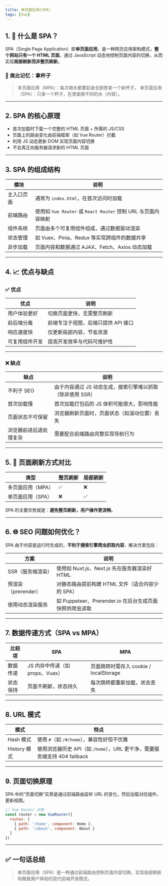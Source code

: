 ```yaml
---
title: 单页面应用(SPA)
tags: [Vue]
---
```



## 1. 🧠 什么是 SPA？

SPA（Single Page Application）即**单页面应用**，是一种网页应用架构模式，**整个网站只有一个 HTML 页面**，通过 JavaScript 动态地控制页面内容的切换，从而实现**局部刷新而非整页刷新**。

### 🥤 类比记忆：拿杯子

> 多页面应用（MPA）：每次喝水都要起身去厨房拿一个新杯子。
> 单页面应用（SPA）：只拿一个杯子，在里面换不同的水（内容）。

---

## 2. SPA 的核心原理

* 首次加载时下载一个完整的 HTML 页面 + 所需的 JS/CSS
* 页面上的路由变化由前端框架（如 Vue Router）拦截
* 利用 JS 动态更新 DOM 实现页面内容切换
* 不会真正向服务器请求新的 HTML 页面

---

## 3. SPA 的组成结构

| 模块    | 说明                                               |
| ----- | ------------------------------------------------ |
| 主入口页面 | 通常为 `index.html`，在首次访问时加载                        |
| 前端路由  | 使用如 `Vue Router` 或 `React Router` 控制 URL 与页面内容映射 |
| 组件系统  | 页面由多个可复用组件组成，通过数据驱动渲染                            |
| 状态管理  | 如 Vuex、Pinia、Redux 等实现跨组件的数据共享                   |
| 异步加载  | 页面内容和数据通过 AJAX、Fetch、Axios 动态加载                  |

---

## 4. 📈 优点与缺点

### ✅ 优点

| 优点      | 说明                   |
| ------- | -------------------- |
| 用户体验更好  | 切换页面更快，无需整页刷新        |
| 前后端分离   | 前端专注于视图，后端只提供 API 接口 |
| 响应速度快   | 仅更新局部内容，节省资源         |
| 可复用组件开发 | 提高开发效率与代码可维护性        |

---

### ❌ 缺点

| 缺点          | 说明                                |
| ----------- | --------------------------------- |
| 不利于 SEO     | 由于内容通过 JS 动态生成，搜索引擎难以抓取（除非使用 SSR） |
| 首次加载慢       | 首次加载打包后的 JS 体积可能很大，影响性能           |
| 页面状态不可保留    | 浏览器刷新页面时，页面状态（如滚动位置）丢失            |
| 浏览器前进后退处理复杂 | 需要配合前端路由完整实现导航行为                  |

---

## 5. 🚦 页面刷新方式对比

| 类型         | 整页刷新 | 局部刷新 |
| ---------- | ---- | ---- |
| 多页面应用（MPA） | ✅    | ❌    |
| 单页面应用（SPA） | ❌    | ✅    |

SPA 的主要优势就是：**避免整页刷新，用户操作更流畅**。

---

## 6. 🌐 SEO 问题如何优化？

SPA 由于内容是运行时生成的，**不利于搜索引擎爬虫抓取内容**，解决方案包括：

| 方案             | 说明                                      |
| -------------- | --------------------------------------- |
| SSR（服务端渲染）     | 使用如 Nuxt.js、Next.js 先在服务器渲染好 HTML       |
| 预渲染（prerender） | 对静态路由提前构建 HTML 文件（适合内容少的 SPA）           |
| 使用动态渲染服务       | 如 Puppeteer、Prerender.io 在后台生成页面快照供爬虫读取 |

---

## 7. 数据传递方式（SPA vs MPA）

| 比较项  | SPA                    | MPA                            |
| ---- | ---------------------- | ------------------------------ |
| 数据传递 | JS 内存中传递（如 props、Vuex） | 页面跳转时需存入 cookie / localStorage |
| 状态保持 | 页面不刷新，状态持久             | 每次跳转都重新加载，状态丢失                 |

---

## 8. URL 模式

| 模式         | 特点                                                  |
| ---------- | --------------------------------------------------- |
| Hash 模式    | 使用 `#`（如 `/#/home`），兼容性好但不优雅                        |
| History 模式 | 使用浏览器历史 API（如 `/home`），URL 更干净，需要服务端支持 404 fallback |

---

## 9. 页面切换原理

SPA 中的“页面切换”实质是通过前端路由监听 URL 的变化，然后加载对应组件，更新视图。

```js
// Vue Router 示例
const router = new VueRouter({
  routes: [
    { path: '/home', component: Home },
    { path: '/about', component: About }
  ]
})
```

---

## ✅ 一句话总结

> 单页面应用（SPA）是一种通过前端路由控制页面内容切换，实现局部刷新和极致用户体验的现代前端开发模式。
